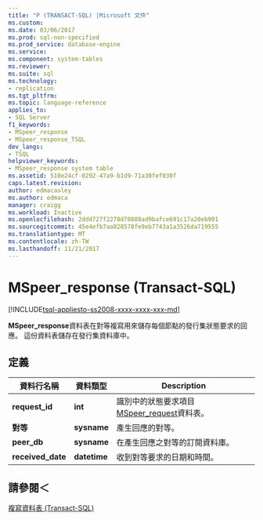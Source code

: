 ```yaml
---
title: "P (TRANSACT-SQL) |Microsoft 文件"
ms.custom: 
ms.date: 03/06/2017
ms.prod: sql-non-specified
ms.prod_service: database-engine
ms.service: 
ms.component: system-tables
ms.reviewer: 
ms.suite: sql
ms.technology:
- replication
ms.tgt_pltfrm: 
ms.topic: language-reference
applies_to:
- SQL Server
f1_keywords:
- MSpeer_response
- MSpeer_response_TSQL
dev_langs:
- TSQL
helpviewer_keywords:
- MSpeer_response system table
ms.assetid: 510e24cf-0292-47a9-b1d9-71a30fef030f
caps.latest.revision: 
author: edmacauley
ms.author: edmaca
manager: craigg
ms.workload: Inactive
ms.openlocfilehash: 2ddd727f2278d78888ad9bafce691c17a20eb901
ms.sourcegitcommit: 45e4efb7aa828578fe9eb7743a1a3526da719555
ms.translationtype: MT
ms.contentlocale: zh-TW
ms.lasthandoff: 11/21/2017
---
```

# <a name="mspeerresponse-transact-sql"></a>MSpeer_response (Transact-SQL)
[!INCLUDE[tsql-appliesto-ss2008-xxxx-xxxx-xxx-md](../../includes/tsql-appliesto-ss2008-xxxx-xxxx-xxx-md.md)]

  **MSpeer_response**資料表在對等複寫用來儲存每個節點的發行集狀態要求的回應。 這份資料表儲存在發行集資料庫中。  
  
## <a name="definition"></a>定義  
  
|資料行名稱|資料類型|Description|  
|-----------------|---------------|-----------------|  
|**request_id**|**int**|識別中的狀態要求項目[MSpeer_request](../../relational-databases/system-tables/mspeer-request-transact-sql.md)資料表。|  
|**對等**|**sysname**|產生回應的對等。|  
|**peer_db**|**sysname**|在產生回應之對等的訂閱資料庫。|  
|**received_date**|**datetime**|收到對等要求的日期和時間。|  
  
## <a name="see-also"></a>請參閱＜  
 [複寫資料表 &#40;Transact-SQL&#41;](../../relational-databases/system-tables/replication-tables-transact-sql.md)  
  
  
